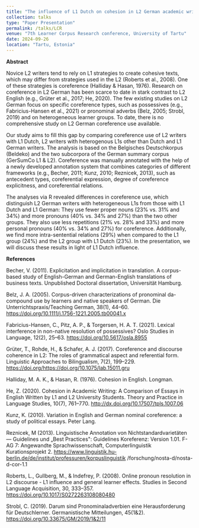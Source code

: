 ```yaml
---
title: "The influence of L1 Dutch on cohesion in L2 German academic writing: A contrastive corpus-based analysis"
collection: talks
type: "Paper Presentation"
permalink: /talks/LCR
venue: "7th Learner Corpus Research conference, University of Tartu"
date: 2024-09-26
location: "Tartu, Estonia"
---
```

 


**Abstract**

Novice L2 writers tend to rely on L1 strategies to create cohesive texts, which may differ from strategies used in the L2 (Roberts et al., 2008). One of these strategies is coreference (Halliday & Hasan, 1976). Research on coreference in L2 German has been scarce to date in stark contrast to L2 English (e.g., Grüter et al., 2017; He, 2020). The few existing studies on L2 German focus on specific coreference types, such as possessives (e.g., Fabricius-Hansen et al., 2021) or pronominal adverbs (Belz, 2005; Strobl, 2019) and on heterogeneous learner groups. To date, there is no comprehensive study on L2 German coreference use available.

Our study aims to fill this gap by comparing coreference use of L2 writers with L1 Dutch, L2 writers with heterogenous L1s other than Dutch and L1 German writers. The analysis is based on the Belgisches Deutschkorpus (Beldeko) and the two subcorpora of the German summary corpus (GerSumCo L1 & L2). Coreference was manually annotated with the help of a newly developed annotation system that combines categories of different frameworks (e.g., Becher, 2011; Kunz, 2010; Reznicek, 2013), such as antecedent types, coreferential expression, degree of coreference explicitness, and coreferential relations.

The analyses via R revealed differences in coreference use, which distinguish L2 German writers with heterogeneous L1s from those with L1 Dutch and L1 German: They use fewer proper nouns (23% vs. 31% and 34%) and more pronouns (40% vs. 34% and 27%) than the two other groups. They also use less repetitions (21% vs. 28% and 33%) and more personal pronouns (40% vs. 34% and 27%) for coreference. Additionally, we find more intra-sentential relations (29%) when compared to the L1 group (24%) and the L2 group with L1 Dutch (23%). In the presentation, we will discuss these results in light of L1 Dutch influence.

**References**

Becher, V. (2011). Explicitation and implicitation in translation. A corpus-based study of English-German and German-English translations of business texts. Unpublished Doctoral dissertation, Universität Hamburg. 

Belz, J. A. (2005). Corpus-driven characterizations of pronominal da-compound use by learners and native speakers of German. Die Unterrichtspraxis/Teaching German, 38(1), 44–60. https://doi.org/10.1111/j.1756-1221.2005.tb00041.x

Fabricius-Hansen, C., Pitz, A. P., & Torgersen, H. A. T. (2021). Lexical interference in non-native resolution of possessives? Oslo Studies in Language, 12(2), 25–63. https://doi.org/10.5617/osla.8955

Grüter, T., Rohde, H., & Schafer, A. J. (2017). Coreference and discourse coherence in L2: The roles of grammatical aspect and referential form. Linguistic Approaches to Bilingualism, 7(2), 199–229. https://doi.org/https://doi.org/10.1075/lab.15011.gru 

Halliday, M. A. K., & Hasan, R. (1976). Cohesion in English. Longman.

He, Z. (2020). Cohesion in Academic Writing: A Comparison of Essays in English Written by L1 and L2 University Students. Theory and Practice in Language Studies, 10(7), 761–770. http://dx.doi.org/10.17507/tpls.1007.06

Kunz, K. (2010). Variation in English and German nominal coreference: a study of political essays. Peter Lang.

Reznicek, M (2013). Linguistische Annotation von Nichtstandardvarietäten — Guidelines und „Best Practices": Guidelines Koreferenz: Version 1.01. F-AG 7: Angewandte Sprachwissenschaft, Computerlinguistik Kurationsprojekt 2. https://www.linguistik.hu-berlin.de/de/institut/professuren/korpuslinguistik /forschung/nosta-d/nosta-d-cor-1.1

Roberts, L., Gullberg, M., & Indefrey, P. (2008). Online pronoun resolution in L2 discourse - L1 influence and general learner effects. Studies in Second Language Acquisition, 30, 333–357. https://doi.org/10.1017/S0272263108080480 

Strobl, C. (2019). Darum sind Pronominaladverbien eine Herausforderung für Deutschlerner. Germanistische Mitteilungen, 45(1&2). https://doi.org/10.33675/GM/2019/1&2/11
